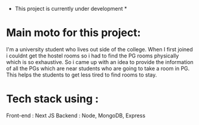 * This project is currently under development *
# Main moto for this project:
I'm a university student who lives out side of the college. When I first joined i couldnt get the hostel rooms so i had to find the PG rooms physically which is so exhaustive.
So i came up with an idea to provide the information of all the PGs which are near students who are going to take a room in PG. This helps the students to get less tired to find rooms to stay.

# Tech stack using : 
Front-end : Next JS
Backend : Node, MongoDB, Express
